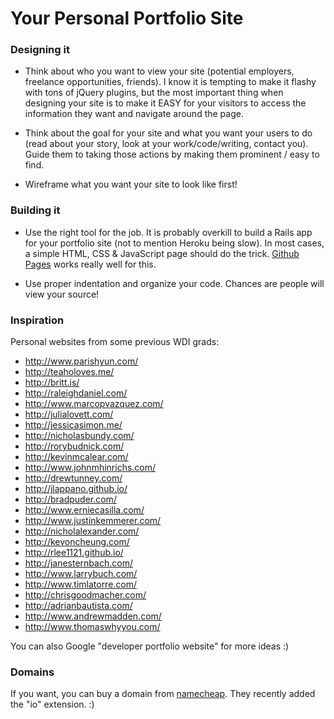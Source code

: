 # Your Personal Portfolio Site

### Designing it

* Think about who you want to view your site (potential employers, freelance opportunities, friends). I know it is tempting to make it flashy with tons of jQuery plugins, but the most important thing when designing your site is to make it EASY for your visitors to access the information they want and navigate around the page.

* Think about the goal for your site and what you want your users to do (read about your story, look at your work/code/writing, contact you). Guide them to taking those actions by making them prominent / easy to find.

* Wireframe what you want your site to look like first!

### Building it

* Use the right tool for the job. It is probably overkill to build a Rails app for your portfolio site (not to mention Heroku being slow). In most cases, a simple HTML, CSS & JavaScript page should do the trick. [Github Pages](http://pages.github.com/) works really well for this.

* Use proper indentation and organize your code. Chances are people will view your source!

### Inspiration

Personal websites from some previous WDI grads:

* http://www.parishyun.com/
* http://teaholoves.me/
* http://britt.is/
* http://raleighdaniel.com/
* http://www.marcopvazquez.com/
* http://julialovett.com/
* http://jessicasimon.me/
* http://nicholasbundy.com/
* http://rorybudnick.com/
* http://kevinmcalear.com/
* http://www.johnmhinrichs.com/
* http://drewtunney.com/
* http://jlappano.github.io/
* http://bradpuder.com/
* http://www.erniecasilla.com/
* http://www.justinkemmerer.com/
* http://nicholalexander.com/
* http://kevoncheung.com/
* http://rlee1121.github.io/
* http://janesternbach.com/
* http://www.larrybuch.com/
* http://www.timlatorre.com/
* http://chrisgoodmacher.com/
* http://adrianbautista.com/
* http://www.andrewmadden.com/
* http://www.thomaswhyyou.com/


You can also Google "developer portfolio website" for more ideas :)

### Domains

If you want, you can buy a domain from [namecheap](https://www.namecheap.com/). They recently added the "io" extension. :)
